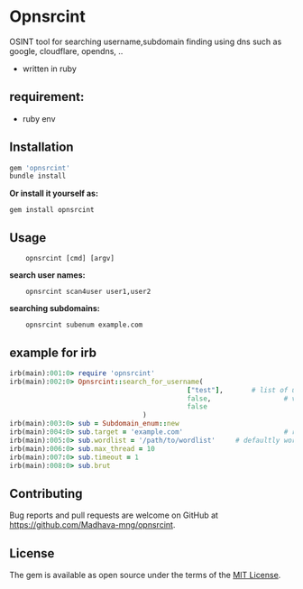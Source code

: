 # Opnsrcint

OSINT tool for searching username,subdomain finding using dns
such as google, cloudflare, opendns, ..

* written in ruby

## requirement:

* ruby env

## Installation

```ruby
gem 'opnsrcint'
bundle install
```

**Or install it yourself as:**

    gem install opnsrcint

## Usage

		opnsrcint [cmd] [argv]

**search user names:** 

		opnsrcint scan4user user1,user2

**searching subdomains:**

		opnsrcint subenum example.com

## example for irb

```ruby
irb(main):001:0> require 'opnsrcint'
irb(main):002:0> Opnsrcint::search_for_username(
											["test"],       # list of user names
											false,					# verbose
											false						# enable 18+ site
								 )
irb(main):003:0> sub = Subdomain_enum::new
irb(main):004:0> sub.target = 'example.com'							# require
irb(main):005:0> sub.wordlist = '/path/to/wordlist'     # defaultly wordlist set
irb(main):006:0> sub.max_thread = 10										# defaultly set
irb(main):007:0> sub.timeout = 1												# defaultly value set
irb(main):008:0> sub.brut																# start searching
```

## Contributing

Bug reports and pull requests are welcome on GitHub at https://github.com/Madhava-mng/opnsrcint.

## License

The gem is available as open source under the terms of the [MIT License](https://opensource.org/licenses/MIT).
